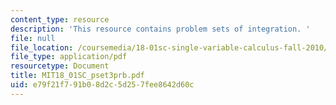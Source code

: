 ```yaml
---
content_type: resource
description: 'This resource contains problem sets of integration. '
file: null
file_location: /coursemedia/18-01sc-single-variable-calculus-fall-2010/e79f21f791b08d2c5d257fee8642d60c_MIT18_01SC_pset3prb.pdf
file_type: application/pdf
resourcetype: Document
title: MIT18_01SC_pset3prb.pdf
uid: e79f21f7-91b0-8d2c-5d25-7fee8642d60c
---
```

